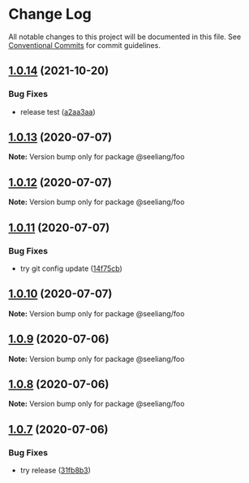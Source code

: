 # Change Log

All notable changes to this project will be documented in this file.
See [Conventional Commits](https://conventionalcommits.org) for commit guidelines.

## [1.0.14](https://github.com/seeliang/project-lerna/compare/@seeliang/foo@1.0.13...@seeliang/foo@1.0.14) (2021-10-20)


### Bug Fixes

* release test ([a2aa3aa](https://github.com/seeliang/project-lerna/commit/a2aa3aaa27aefa7f6fab2337ab1c7789a86c4eda))





## [1.0.13](https://github.com/seeliang/project-lerna/compare/@seeliang/foo@1.0.12...@seeliang/foo@1.0.13) (2020-07-07)

**Note:** Version bump only for package @seeliang/foo





## [1.0.12](https://github.com/seeliang/project-lerna/compare/@seeliang/foo@1.0.11...@seeliang/foo@1.0.12) (2020-07-07)

**Note:** Version bump only for package @seeliang/foo





## [1.0.11](https://github.com/seeliang/project-lerna/compare/@seeliang/foo@1.0.10...@seeliang/foo@1.0.11) (2020-07-07)


### Bug Fixes

* try git config update ([14f75cb](https://github.com/seeliang/project-lerna/commit/14f75cbcdab303d681939267256fba6d40cf3134))





## [1.0.10](https://github.com/seeliang/project-lerna/compare/@seeliang/foo@1.0.9...@seeliang/foo@1.0.10) (2020-07-07)

**Note:** Version bump only for package @seeliang/foo





## [1.0.9](https://github.com/seeliang/project-lerna/compare/@seeliang/foo@1.0.8...@seeliang/foo@1.0.9) (2020-07-06)

**Note:** Version bump only for package @seeliang/foo





## [1.0.8](https://github.com/seeliang/project-lerna/compare/@seeliang/foo@1.0.7...@seeliang/foo@1.0.8) (2020-07-06)

**Note:** Version bump only for package @seeliang/foo





## [1.0.7](https://github.com/seeliang/project-lerna/compare/@seeliang/foo@1.0.6...@seeliang/foo@1.0.7) (2020-07-06)


### Bug Fixes

* try release ([31fb8b3](https://github.com/seeliang/project-lerna/commit/31fb8b3a0d7de7b0b7fe2d90164b0c3fc939c8d2))
